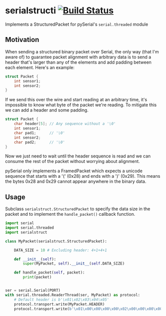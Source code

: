 # serialstructi [![Build Status](https://travis-ci.org/eoswald/serialstruct.svg?branch=master)](https://travis-ci.org/eoswald/serialstruct)
Implements a StructuredPacket for pySerial's `serial.threaded` module

## Motivation
When sending a structured binary packet over Serial, the only way (that I'm aware
of) to guarantee packet alignment with arbitrary data is to send a header that's
larger than any of the elements and add padding between each element. Here's an
example:

```c
struct Packet {
	int sensor1;
	int sensor2;
}
```

If we send this over the wire and start reading at an arbitrary time, it's
impossible to know what byte of the packet we're reading. To mitigate this we can
add a header and some padding.

```c
struct Packet {
	char header[5]; // Any sequence without a '\0'
	int sensor1;
	char pad1;      // '\0'
	int sensor2;
	char pad2;      // '\0'
}
```

Now we just need to wait until the header sequence is read and we can consume the
rest of the packet without worrying about alignment.

pySerial only implements a FramedPacket which expects a unicode sequence that
starts with a '(' (0x28) and ends with a ')' (0x29). This means the bytes 0x28 and
0x29 cannot appear anywhere in the binary data.

## Usage
Subclass `serialstruct.StructuredPacket` to specify the data size in the packet
and to implement the `handle_packet()` callback function.
```python
import serial
import serial.threaded
import serialstruct

class MyPacket(serialstruct.StructuredPacket):

    DATA_SIZE = 10 # Excluding header: 4+1+4+1

    def __init__(self):
        super(MyPacket, self).__init__(self.DATA_SIZE)

    def handle_packet(self, packet):
        print(packet)


ser = serial.Serial(PORT)
with serial.threaded.ReaderThread(ser, MyPacket) as protocol:
    # Default header is b'\x01\x02\x03\x04\x05'
    protocol.transport.write(MyPacket.HEADER)
    protocol.transport.write(b'\x01\x00\x00\x00\x00\x02\x00\x00\x00\x00')
```
